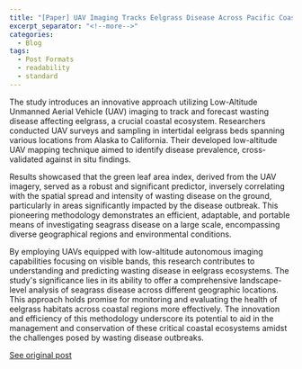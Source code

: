 ```yaml
---
title: "[Paper] UAV Imaging Tracks Eelgrass Disease Across Pacific Coastal Ecosystems"
excerpt_separator: "<!--more-->"
categories:
  - Blog
tags:
  - Post Formats
  - readability
  - standard
---
```

The study introduces an innovative approach utilizing Low-Altitude Unmanned Aerial Vehicle (UAV) imaging to track and forecast wasting disease affecting eelgrass, a crucial coastal ecosystem. Researchers conducted UAV surveys and sampling in intertidal eelgrass beds spanning various locations from Alaska to California. Their developed low-altitude UAV mapping technique aimed to identify disease prevalence, cross-validated against in situ findings.

Results showcased that the green leaf area index, derived from the UAV imagery, served as a robust and significant predictor, inversely correlating with the spatial spread and intensity of wasting disease on the ground, particularly in areas significantly impacted by the disease outbreak. This pioneering methodology demonstrates an efficient, adaptable, and portable means of investigating seagrass disease on a large scale, encompassing diverse geographical regions and environmental conditions.

By employing UAVs equipped with low-altitude autonomous imaging capabilities focusing on visible bands, this research contributes to understanding and predicting wasting disease in eelgrass ecosystems. The study's significance lies in its ability to offer a comprehensive landscape-level analysis of seagrass disease across different geographic locations. This approach holds promise for monitoring and evaluating the health of eelgrass habitats across coastal regions more effectively. The innovation and efficiency of this methodology underscore its potential to aid in the management and conservation of these critical coastal ecosystems amidst the challenges posed by wasting disease outbreaks.

[See original post](https://agupubs.onlinelibrary.wiley.com/doi/10.1029/2022GL101985#.Y_4wPFLh4Eg.twitter)
